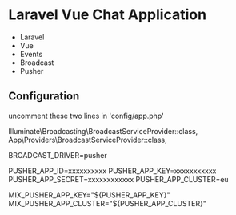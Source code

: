 # Laravel Vue Chat Application

- Laravel 
- Vue
- Events
- Broadcast
- Pusher

## Configuration

uncomment these two lines in 'config/app.php'

Illuminate\Broadcasting\BroadcastServiceProvider::class,
App\Providers\BroadcastServiceProvider::class,

BROADCAST_DRIVER=pusher

PUSHER_APP_ID=xxxxxxxxxx
PUSHER_APP_KEY=xxxxxxxxxxx
PUSHER_APP_SECRET=xxxxxxxxxxxx
PUSHER_APP_CLUSTER=eu

MIX_PUSHER_APP_KEY="${PUSHER_APP_KEY}"
MIX_PUSHER_APP_CLUSTER="${PUSHER_APP_CLUSTER}"